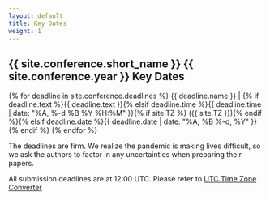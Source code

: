 ```yaml
---
layout: default 
title: Key Dates
weight: 1
---
```



## {{ site.conference.short_name }} {{ site.conference.year }} Key Dates 


{% for deadline in site.conference.deadlines %} {{ deadline.name }} | {% if deadline.text %}{{ deadline.text }}{% elsif deadline.time %}<time datetime="{{ deadline.time }}">{{ deadline.time | date: "%A, %-d %B %Y %H:%M" }}{% if site.TZ %} ({{ site.TZ }}){% endif %}</time>{% elsif deadline.date %}<time datetime="{{ deadline.date }}">{{ deadline.date | date: "%A, %B %-d, %Y" }}</time>{% endif %}
{% endfor %}

The deadlines are firm. We realize the pandemic is making lives difficult, so
we ask the authors to factor in any uncertainties when preparing their papers.


All submission deadlines are at 12:00 UTC. 
Please refer to [UTC Time Zone Converter](https://www.utctime.net/utc-time-zone-converter)

